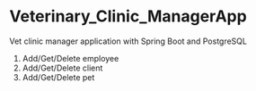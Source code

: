 # Veterinary_Clinic_ManagerApp
Vet clinic manager application with Spring Boot and PostgreSQL
1. Add/Get/Delete employee
2. Add/Get/Delete client
3. Add/Get/Delete pet
